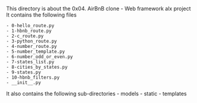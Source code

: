 This directory is about the 0x04. AirBnB clone - Web framework alx project
It contains the following files

	- 0-hello_route.py
	- 1-hbnb_route.py
	- 2-c_route.py
	- 3-python_route.py
	- 4-number_route.py
	- 5-number_template.py
	- 6-number_odd_or_even.py
	- 7-states_list.py
	- 8-cities_by_states.py
	- 9-states.py
	- 10-hbnb_filters.py
	- __init__.py
It also contains the following sub-directories
	- models
	- static
	- templates
